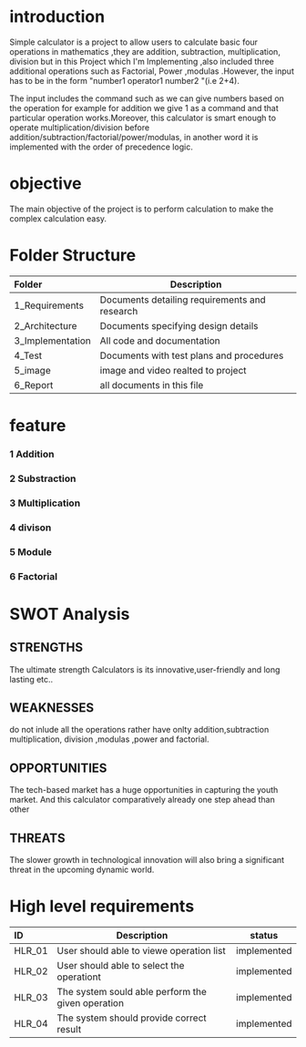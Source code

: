 # introduction
Simple calculator is a project to allow users to calculate basic four operations in mathematics ,they are addition, subtraction, multiplication, division but in this Project which I'm Implementing ,also included three additional operations such as Factorial, Power ,modulas .However, the input has to be in the form "number1 operator1 number2 "(i.e 2+4).

The input includes the command such as we can give numbers based on the operation for example for addition we give 1 as a command and that particular operation works.Moreover, this calculator is smart enough to operate multiplication/division before addition/subtraction/factorial/power/modulas, in another word it is implemented with the order of precedence logic.
 # objective 
The main objective of the project is to perform  calculation to make the complex calculation easy.
 # Folder Structure

 | Folder         | Description |  
 | :---           | ---        |   
 | 1_Requirements |	Documents detailing requirements and research |
 | 2_Architecture	| Documents specifying design details|
 |3_Implementation|	All code and documentation|
 |4_Test	         |Documents with test plans and procedures|
 |5_image         | image and video realted to project|
 |6_Report        | all documents in this file|
 
 # feature
 ### 1 Addition
 ### 2 Substraction
 ### 3 Multiplication
 ### 4 divison 
 ### 5 Module
 ### 6 Factorial
 
 # SWOT Analysis
 
 ## STRENGTHS
The ultimate strength Calculators is its innovative,user-friendly and long lasting etc..

## WEAKNESSES

do not inlude all the operations rather have onlty addition,subtraction multiplication, division ,modulas ,power and factorial.

## OPPORTUNITIES

The tech-based market has a huge opportunities in capturing the youth market. And this calculator comparatively already one step ahead than other

## THREATS

The slower growth in technological innovation will also bring a significant threat in the upcoming dynamic world.
# High level requirements
 | ID        | Description |  status  |
 | :---           | ---        | ---     |
  |HLR_01|User should able to viewe operation list| 	implemented |
  |HLR_02|User should able to select the operationt| 	implemented |
  |HLR_03|The system sould able perform the given operation| 	implemented |
  |HLR_04|	The system should provide correct result| 	implemented |


